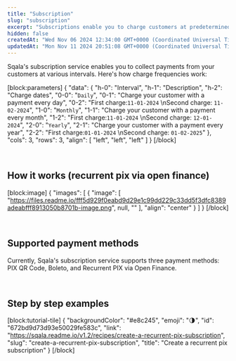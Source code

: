 ```yaml
---
title: "Subscription"
slug: "subscription"
excerpt: "Subscriptions enable you to charge customers at predetermined intervals."
hidden: false
createdAt: "Wed Nov 06 2024 12:34:00 GMT+0000 (Coordinated Universal Time)"
updatedAt: "Mon Nov 11 2024 20:51:08 GMT+0000 (Coordinated Universal Time)"
---
```

Sqala's subscription service enables you to collect payments from your customers at various intervals. Here's how charge frequencies work:

[block:parameters]
{
  "data": {
    "h-0": "Interval",
    "h-1": "Description",
    "h-2": "Charge dates",
    "0-0": "`Daily`",
    "0-1": "Charge your customer with a payment every day",
    "0-2": "First charge:`11-01-2024`  \nSecond charge: `11-02-2024`",
    "1-0": "`Monthly`",
    "1-1": "Charge your customer  with a payment every month",
    "1-2": "First charge:`11-01-2024`  \nSecond charge: `12-01-2024`",
    "2-0": "`Yearly`",
    "2-1": "Charge your customer  with a payment every year",
    "2-2": "First charge:`01-01-2024`  \nSecond charge: `01-02-2025`"
  },
  "cols": 3,
  "rows": 3,
  "align": [
    "left",
    "left",
    "left"
  ]
}
[/block]


<br />

## How it works (recurrent pix via open finance)

[block:image]
{
  "images": [
    {
      "image": [
        "https://files.readme.io/fff5d929f0eabd9d29e1c99dd229c33dd5f3dfc8389adeabfff8913050b8701b-image.png",
        null,
        ""
      ],
      "align": "center"
    }
  ]
}
[/block]


<br />

## Supported payment methods

Currently, Sqala's subscription service supports three payment methods: PIX QR Code, Boleto, and Recurrent PIX via Open Finance.

<br />

## Step by step examples

[block:tutorial-tile]
{
  "backgroundColor": "#e8c245",
  "emoji": "🌗",
  "id": "672bd9d73d93e50029fe583c",
  "link": "https://sqala.readme.io/v1.2/recipes/create-a-recurrent-pix-subscription",
  "slug": "create-a-recurrent-pix-subscription",
  "title": "Create a recurrent pix subscription"
}
[/block]

